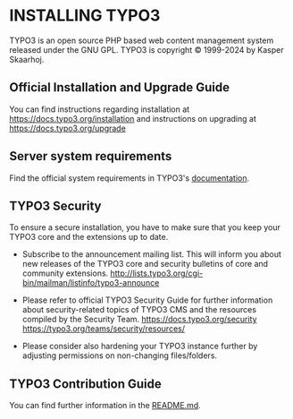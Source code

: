 INSTALLING TYPO3
================

TYPO3 is an open source PHP based web content management system released
under the GNU GPL. TYPO3 is copyright © 1999-2024 by Kasper Skaarhoj.

Official Installation and Upgrade Guide
---------------------------------------

You can find instructions regarding installation at
https://docs.typo3.org/installation and instructions on upgrading at https://docs.typo3.org/upgrade


Server system requirements
--------------------------

Find the official system requirements in TYPO3's [documentation](https://docs.typo3.org/system-requirements).

TYPO3 Security
--------------

To ensure a secure installation, you have to make sure that you keep
your TYPO3 core and the extensions up to date.

* Subscribe to the announcement mailing list. This will inform you about
  new releases of the TYPO3 core and security bulletins of core and
  community extensions.
  http://lists.typo3.org/cgi-bin/mailman/listinfo/typo3-announce

* Please refer to official TYPO3 Security Guide for further information
  about security-related topics of TYPO3 CMS and the resources compiled
  by the Security Team. https://docs.typo3.org/security
  https://typo3.org/teams/security/resources/

* Please consider also hardening your TYPO3 instance further by
  adjusting permissions on non-changing files/folders.

TYPO3 Contribution Guide
------------------------

You can find further information in the
[README.md](README.md#contributing).

